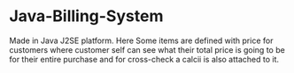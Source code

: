# Java-Billing-System
Made in Java J2SE platform. Here Some items are defined with price for customers where customer self can see what their total price is going to be for their entire purchase and for cross-check a calcii is also attached to it.

